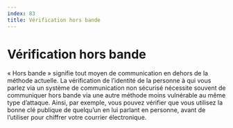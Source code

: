 ```yaml
---
index: 83
title: Vérification hors bande
---
```

# Vérification hors bande

« Hors bande » signifie tout moyen de communication en dehors de la méthode actuelle. La vérification de l’identité de la personne à qui vous parlez via un système de communication non sécurisé nécessite souvent de communiquer hors bande via une autre méthode moins vulnérable au même type d’attaque. Ainsi, par exemple, vous pouvez vérifier que vous utilisez la bonne clé publique de quelqu’un en lui parlant en personne, avant de l’utiliser pour chiffrer votre courrier électronique.